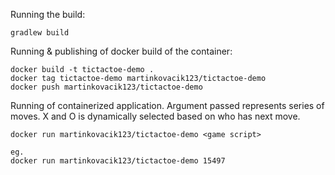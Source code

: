Running the build:

`
gradlew build
`

Running & publishing of docker build of the container:

```
docker build -t tictactoe-demo .
docker tag tictactoe-demo martinkovacik123/tictactoe-demo
docker push martinkovacik123/tictactoe-demo
```

Running of containerized application. Argument passed represents series of moves. X and O is dynamically selected based on who has next move. 

```
docker run martinkovacik123/tictactoe-demo <game script> 

eg.
docker run martinkovacik123/tictactoe-demo 15497
```